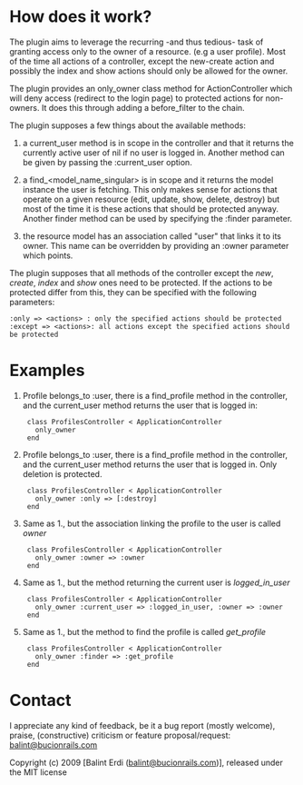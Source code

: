 How does it work?
=================

The plugin aims to leverage the recurring -and thus tedious- task of granting access only to the owner of a resource. (e.g a user profile). Most of the time all actions of a controller, except the new-create action and possibly the index and show actions should only be allowed for the owner.

The plugin provides an only\_owner class method for ActionController which will deny access (redirect to the login page) to protected actions for non-owners. It does this through adding a before_filter to the chain.

The plugin supposes a few things about the available methods:

1. a current\_user method is in scope in the controller and that it returns the currently active user of nil if no user is logged in. Another method can be given by passing the :current_user option.

2. a find_<model_name_singular> is in scope and it returns the model instance the user is fetching. This only makes sense for actions that operate on a given resource (edit, update, show, delete, destroy) but most of the time it is these actions that should be protected anyway. Another finder method can be used by specifying the :finder parameter.

3. the resource model has an association called "user" that links it to its owner. This name can be overridden by providing an :owner parameter which points.

The plugin supposes that all methods of the controller except the _new_, _create_, _index_ and _show_ ones need to be protected. If the actions to be protected differ from this, they can be specified with the following parameters:

    :only => <actions> : only the specified actions should be protected
    :except => <actions>: all actions except the specified actions should be protected

Examples
========

1. Profile belongs_to :user, there is a find_profile method in the controller, and the current_user method returns the user that is logged in:

        class ProfilesController < ApplicationController
          only_owner
        end

2. Profile belongs_to :user, there is a find_profile method in the controller, and the current_user method returns the user that is logged in. Only deletion is protected.

        class ProfilesController < ApplicationController
          only_owner :only => [:destroy]
        end

3. Same as 1., but the association linking the profile to the user is called _owner_

        class ProfilesController < ApplicationController
          only_owner :owner => :owner
        end

4. Same as 1., but the method returning the current user is _logged\_in\_user_

        class ProfilesController < ApplicationController
          only_owner :current_user => :logged_in_user, :owner => :owner
        end

5. Same as 1., but the method to find the profile is called _get\_profile_

        class ProfilesController < ApplicationController
          only_owner :finder => :get_profile
        end

Contact
=======

I appreciate any kind of feedback, be it a bug report (mostly welcome), praise, (constructive) criticism or feature proposal/request: balint@bucionrails.com

Copyright (c) 2009 [Balint Erdi (balint@bucionrails.com)], released under the MIT license
